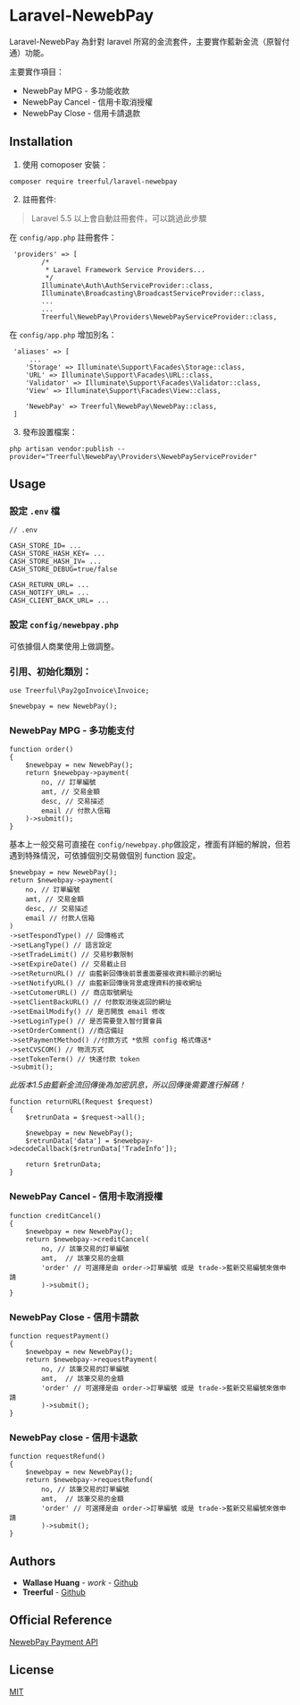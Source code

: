 # Laravel-NewebPay

Laravel-NewebPay 為針對 laravel 所寫的金流套件，主要實作藍新金流（原智付通）功能。

主要實作項目：
* NewebPay MPG - 多功能收款
* NewebPay Cancel - 信用卡取消授權
* NewebPay Close - 信用卡請退款



## Installation

1. 使用 comoposer 安裝：

```
composer require treerful/laravel-newebpay
```

2. 註冊套件:

> Laravel 5.5 以上會自動註冊套件，可以跳過此步驟

在 `config/app.php` 註冊套件：
```
 'providers' => [
        /*
         * Laravel Framework Service Providers...
         */
        Illuminate\Auth\AuthServiceProvider::class,
        Illuminate\Broadcasting\BroadcastServiceProvider::class,
        ...
        ...
        Treerful\NewebPay\Providers\NewebPayServiceProvider::class,
```

在 `config/app.php` 增加別名：

```
 'aliases' => [
     ...
    'Storage' => Illuminate\Support\Facades\Storage::class,
    'URL' => Illuminate\Support\Facades\URL::class,
    'Validator' => Illuminate\Support\Facades\Validator::class,
    'View' => Illuminate\Support\Facades\View::class,

    'NewebPay' => Treerful\NewebPay\NewebPay::class,
 ]
```

3. 發布設置檔案：

```
php artisan vendor:publish --provider="Treerful\NewebPay\Providers\NewebPayServiceProvider"
```

## Usage

### 設定 `.env` 檔
```
// .env

CASH_STORE_ID= ...
CASH_STORE_HASH_KEY= ...
CASH_STORE_HASH_IV= ...
CASH_STORE_DEBUG=true/false

CASH_RETURN_URL= ...
CASH_NOTIFY_URL= ...
CASH_CLIENT_BACK_URL= ...
```

### 設定 `config/newebpay.php`
可依據個人商業使用上做調整。

### 引用、初始化類別：
```
use Treerful\Pay2goInvoice\Invoice;

$newebpay = new NewebPay();
```

### NewebPay MPG - 多功能支付
```
function order() 
{
    $newebpay = new NewebPay();
    return $newebpay->payment(
        no, // 訂單編號
        amt, // 交易金額
        desc, // 交易描述
        email // 付款人信箱
    )->submit();
}
```

基本上一般交易可直接在 `config/newebpay.php`做設定，裡面有詳細的解說，但若遇到特殊情況，可依據個別交易做個別 function 設定。
```
$newebpay = new NewebPay();
return $newebpay->payment(
    no, // 訂單編號
    amt, // 交易金額
    desc, // 交易描述
    email // 付款人信箱
)
->setTespondType() // 回傳格式
->setLangType() // 語言設定
->setTradeLimit() // 交易秒數限制
->setExpireDate() // 交易截止日
->setReturnURL() // 由藍新回傳後前景畫面要接收資料顯示的網址
->setNotifyURL() // 由藍新回傳後背景處理資料的接收網址
->setCutomerURL() // 商店取號網址
->setClientBackURL() // 付款取消後返回的網址
->setEmailModify() // 是否開放 email 修改
->setLoginType() // 是否需要登入智付寶會員
->setOrderComment() //商店備註
->setPaymentMethod() //付款方式 *依照 config 格式傳送*
->setCVSCOM() // 物流方式
->setTokenTerm() // 快速付款 token
->submit();
```

*此版本1.5由籃新金流回傳後為加密訊息，所以回傳後需要進行解碼！* 
```
function returnURL(Request $request)
{
    $retrunData = $request->all();

    $newebpay = new NewebPay();
    $retrunData['data'] = $newebpay->decodeCallback($retrunData['TradeInfo']);

    return $retrunData;
}
```

### NewebPay Cancel - 信用卡取消授權
```
function creditCancel()
{
    $newebpay = new NewebPay();
    return $newebpay->creditCancel(
        no, // 該筆交易的訂單編號
        amt,  // 該筆交易的金額
        'order' // 可選擇是由 order->訂單編號 或是 trade->藍新交易編號來做申請
        )->submit();
}
```

### NewebPay Close - 信用卡請款
```
function requestPayment()
{
    $newebpay = new NewebPay();
    return $newebpay->requestPayment(
        no, // 該筆交易的訂單編號
        amt,  // 該筆交易的金額
        'order' // 可選擇是由 order->訂單編號 或是 trade->藍新交易編號來做申請
        )->submit();
}
```

### NewebPay close - 信用卡退款
```
function requestRefund()
{
    $newebpay = new NewebPay();
    return $newebpay->requestRefund(
        no, // 該筆交易的訂單編號
        amt,  // 該筆交易的金額
        'order' // 可選擇是由 order->訂單編號 或是 trade->藍新交易編號來做申請
        )->submit();
}
```


## Authors
* **Wallase Huang** - *work* - [Github](https://github.com/wallasehuang)
* **Treerful** - [Github](https://github.com/treerful)

## Official Reference
[NewebPay Payment API](https://www.newebpay.com/website/Page/content/download_api#1)

## License
[MIT](https://choosealicense.com/licenses/mit/)
